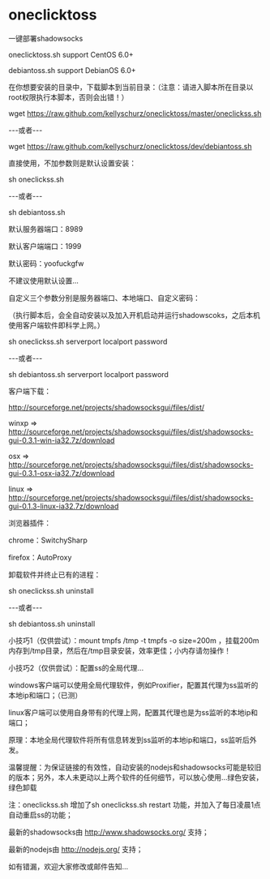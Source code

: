 oneclicktoss
============

一键部署shadowsocks

oneclicktoss.sh support CentOS 6.0+

debiantoss.sh support DebianOS 6.0+

在你想要安装的目录中，下载脚本到当前目录：（注意：请进入脚本所在目录以root权限执行本脚本，否则会出错！）

wget https://raw.github.com/kellyschurz/oneclicktoss/master/oneclickss.sh

---或者---

wget https://raw.github.com/kellyschurz/oneclicktoss/dev/debiantoss.sh

直接使用，不加参数则是默认设置安装：

sh oneclickss.sh

---或者---

sh debiantoss.sh

默认服务器端口：8989

默认客户端端口：1999

默认密码：yoofuckgfw

不建议使用默认设置...

自定义三个参数分别是服务器端口、本地端口、自定义密码：

（执行脚本后，会全自动安装以及加入开机启动并运行shadowscoks，之后本机使用客户端软件即科学上网。）

sh oneclickss.sh serverport localport password

---或者---

sh debiantoss.sh serverport localport password

客户端下载：

http://sourceforge.net/projects/shadowsocksgui/files/dist/

winxp => http://sourceforge.net/projects/shadowsocksgui/files/dist/shadowsocks-gui-0.3.1-win-ia32.7z/download

osx    => http://sourceforge.net/projects/shadowsocksgui/files/dist/shadowsocks-gui-0.3.1-osx-ia32.7z/download

linux  => http://sourceforge.net/projects/shadowsocksgui/files/dist/shadowsocks-gui-0.1.3-linux-ia32.7z/download

浏览器插件：

chrome：SwitchySharp

firefox：AutoProxy

卸载软件并终止已有的进程：

sh oneclickss.sh uninstall

---或者---

sh debiantoss.sh uninstall

小技巧1（仅供尝试）：mount tmpfs /tmp -t tmpfs -o size=200m ，挂载200m内存到/tmp目录，然后在/tmp目录安装，效率更佳；小内存请勿操作！

小技巧2（仅供尝试）：配置ss的全局代理...

windows客户端可以使用全局代理软件，例如Proxifier，配置其代理为ss监听的本地ip和端口；（已测）

linux客户端可以使用自身带有的代理上网，配置其代理也是为ss监听的本地ip和端口；

原理：本地全局代理软件将所有信息转发到ss监听的本地ip和端口，ss监听后外发。

温馨提醒：为保证链接的有效性，自动安装的nodejs和shadowsocks可能是较旧的版本；另外，本人未更动以上两个软件的任何细节，可以放心使用...绿色安装，绿色卸载

注：oneclickss.sh 增加了sh oneclickss.sh restart 功能，并加入了每日凌晨1点自动重启ss的功能；

最新的shadowsocks由 http://www.shadowsocks.org/ 支持；

最新的nodejs由 http://nodejs.org/ 支持；

如有错漏，欢迎大家修改或邮件告知...